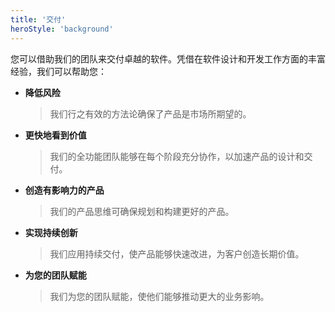 ```yaml
---
title: '交付'
heroStyle: 'background'
---
```


<!--
https://www.thoughtworks.com/en-au/about-us
-->

您可以借助我们的团队来交付卓越的软件。凭借在软件设计和开发工作方面的丰富经验，我们可以帮助您：

- **降低风险**
    > 我们行之有效的方法论确保了产品是市场所期望的。

- **更快地看到价值**
    > 我们的全功能团队能够在每个阶段充分协作，以加速产品的设计和交付。

- **创造有影响力的产品**
    > 我们的产品思维可确保规划和构建更好的产品。

- **实现持续创新**
    > 我们应用持续交付，使产品能够快速改进，为客户创造长期价值。

- **为您的团队赋能**
    > 我们为您的团队赋能，使他们能够推动更大的业务影响。
